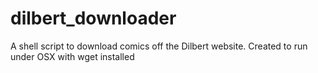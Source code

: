 # dilbert_downloader
A shell script to download comics off the Dilbert website.  Created to run under OSX with wget installed
